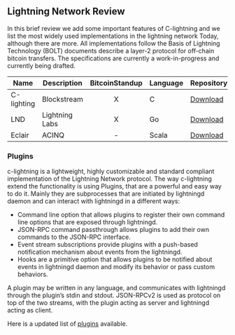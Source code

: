 ## Lightning Network Review

In this brief review we add some important features of C-lightning and we list the most widely used implementations in the lightning network Today, although there are more.     All implementations follow the Basis of Lightning Technology (BOLT) documents describe a layer-2 protocol for off-chain bitcoin transfers. The specifications are currently a work-in-progress and currently being drafted.

| Name  | Description | BitcoinStandup | Language | Repository |
| ------------- | ------------- | :---: | ------------- | ------------- |
| C-lighting  | Blockstream  | X | C | [Download](https://github.com/ElementsProject/lightning) |
| LND  | Lightning Labs  | X | Go | [Download](https://github.com/lightningnetwork/lnd) |
| Eclair  | ACINQ  | - | Scala | [Download](https://github.com/ACINQ/eclair) |


### Plugins

c-lightning is a lightweight, highly customizable and standard compliant implementation of the Lightning Network protocol.   The way c-lightning extend the functionality is using Plugins, that are a powerful and easy way to do it.  Mainly they are subprocesses that are initiated by lightningd daemon and can interact with lightningd in a different ways:

* Command line option that allows plugins to register their own command line options that are exposed through lightningd.
* JSON-RPC command passthrough allows plugins to add their own commands to the JSON-RPC interface.
* Event stream subscriptions provide plugins with a push-based notification mechanism about events from the lightningd.
* Hooks are a primitive option that allows plugins to be notified about events in lightningd daemon and modify its behavior or pass custom behaviors.

A plugin may be written in any language, and communicates with lightningd through the plugin’s stdin and stdout. JSON-RPCv2 is used as protocol on top of the two streams, with the plugin acting as server and lightningd acting as client. 

Here is a updated list of [plugins](https://github.com/lightningd/plugins) available.
